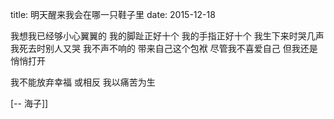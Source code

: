 title: 明天醒来我会在哪一只鞋子里
date: 2015-12-18

我想我已经够小心翼翼的
我的脚趾正好十个
我的手指正好十个
我生下来时哭几声
我死去时别人又哭
我不声不响的
带来自己这个包袱
尽管我不喜爱自己
但我还是悄悄打开

我不能放弃幸福
或相反
我以痛苦为生

[-- 海子]]